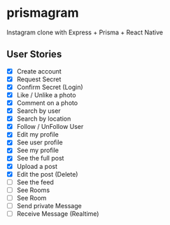 # prismagram
Instagram clone with Express + Prisma + React Native

## User Stories

- [x] Create account
- [x] Request Secret
- [x] Confirm Secret (Login)
- [x] Like / Unlike a photo
- [x] Comment on a photo
- [x] Search by user
- [x] Search by location
- [x] Follow / UnFollow User
- [x] Edit my profile
- [x] See user profile
- [x] See my profile
- [x] See the full post
- [x] Upload a post
- [x] Edit the post (Delete)
- [ ] See the feed
- [ ] See Rooms
- [ ] See Room
- [ ] Send private Message
- [ ] Receive Message (Realtime)
